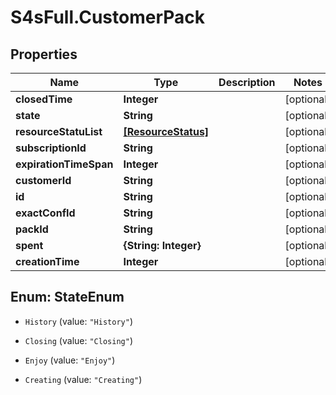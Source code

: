 # S4sFull.CustomerPack

## Properties
Name | Type | Description | Notes
------------ | ------------- | ------------- | -------------
**closedTime** | **Integer** |  | [optional] 
**state** | **String** |  | [optional] 
**resourceStatuList** | [**[ResourceStatus]**](ResourceStatus.md) |  | [optional] 
**subscriptionId** | **String** |  | [optional] 
**expirationTimeSpan** | **Integer** |  | [optional] 
**customerId** | **String** |  | [optional] 
**id** | **String** |  | [optional] 
**exactConfId** | **String** |  | [optional] 
**packId** | **String** |  | [optional] 
**spent** | **{String: Integer}** |  | [optional] 
**creationTime** | **Integer** |  | [optional] 


<a name="StateEnum"></a>
## Enum: StateEnum


* `History` (value: `"History"`)

* `Closing` (value: `"Closing"`)

* `Enjoy` (value: `"Enjoy"`)

* `Creating` (value: `"Creating"`)




